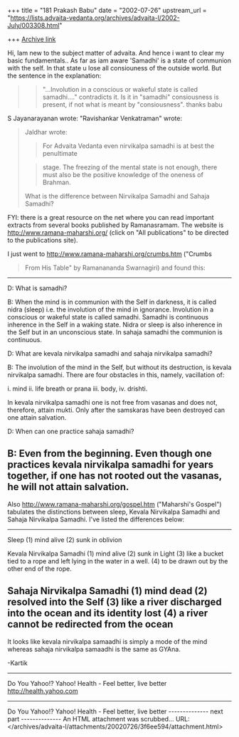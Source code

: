 +++
title = "181 Prakash Babu"
date = "2002-07-26"
upstream_url = "https://lists.advaita-vedanta.org/archives/advaita-l/2002-July/003308.html"

+++
[Archive link](https://lists.advaita-vedanta.org/archives/advaita-l/2002-July/003308.html)


Hi,
 Iam new to the subject matter of advaita. And hence i want to clear my basic fundamentals..
As far as iam aware 'Samadhi' is a state of communion with the self. In that state u lose all consiouness of the outside world. But the sentence in the explanation:
>> "...Involution in a conscious or wakeful state is called samadhi...."
contradicts it. Is it in "samadhi"  consiousness is present, if not what is meant by "consiousness".
thanks
babu



  S Jayanarayanan <sjayana at YAHOO.COM> wrote: "Ravishankar Venkatraman" wrote:

> Jaldhar wrote:
>
> >For Advaita Vedanta even nirvikalpa samadhi is at
best the penultimate
>
> >stage. The freezing of the mental state is not
enough, there must also be
> >the positive knowledge of the oneness of Brahman.
>
> What is the difference between Nirvikalpa Samadhi
> and Sahaja Samadhi?
>

FYI: there is a great resource on the net where you
can read important extracts from several books
published by Ramanasramam. The website is
http://www.ramana-maharshi.org/ (click on "All
publications" to be directed to the publications
site).

I just went to
http://www.ramana-maharshi.org/crumbs.htm ("Crumbs
>From His Table" by Ramanananda Swarnagiri) and found
this:

------------------------------
D: What is samadhi?

B: When the mind is in communion with the Self in
darkness, it is called nidra (sleep) i.e. the
involution of the mind in ignorance. Involution in a
conscious or wakeful state is called samadhi. Samadhi
is continuous inherence in the Self in a waking state.
Nidra or sleep is also inherence in the Self but in an
unconscious state. In sahaja samadhi the communion is
continuous.

D: What are kevala nirvikalpa samadhi and sahaja
nirvikalpa samadhi?

B: The involution of the mind in the Self, but without
its destruction, is kevala nirvikalpa samadhi. There
are four obstacles in this, namely, vacillation of:

i. mind
ii. life breath or prana
iii. body,
iv. drishti.

In kevala nirvikalpa samadhi one is not free from
vasanas and does not, therefore, attain mukti. Only
after the samskaras have been destroyed can one attain
salvation.

D: When can one practice sahaja samadhi?

B: Even from the beginning. Even though one practices
kevala nirvikalpa samadhi for years together, if one
has not rooted out the vasanas, he will not attain
salvation.
--------------------

Also http://www.ramana-maharshi.org/gospel.htm
("Maharshi's Gospel") tabulates the distinctions
between sleep, Kevala Nirvikalpa Samadhi and Sahaja
Nirvikalpa Samadhi. I've listed the differences below:

-------------------
Sleep
(1) mind alive
(2) sunk in oblivion

Kevala Nirvikalpa Samadhi
(1) mind alive
(2) sunk in Light
(3) like a bucket tied to a rope and left lying in the
water in a well.
(4) to be drawn out by the other end of the rope.

Sahaja Nirvikalpa Samadhi
(1) mind dead
(2) resolved into the Self
(3) like a river discharged into the ocean and its
identity lost
(4) a river cannot be redirected from the ocean
-------------------

It looks like kevala nirvikalpa samaadhi is simply a
mode of the mind whereas sahaja nirvikalpa samaadhi is
the same as GYAna.

-Kartik

__________________________________________________
Do You Yahoo!?
Yahoo! Health - Feel better, live better
http://health.yahoo.com


---------------------------------
Do You Yahoo!?
Yahoo! Health - Feel better, live better
-------------- next part --------------
An HTML attachment was scrubbed...
URL: </archives/advaita-l/attachments/20020726/3f6ee594/attachment.html>
